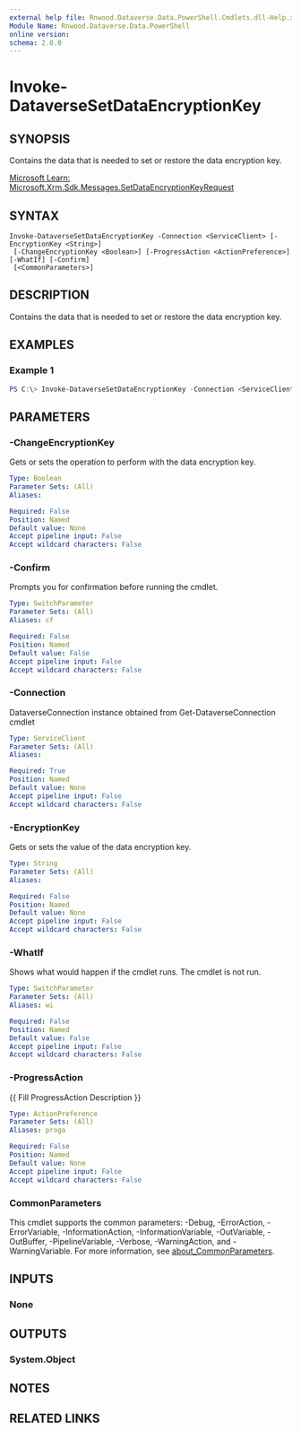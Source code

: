 ```yaml
---
external help file: Rnwood.Dataverse.Data.PowerShell.Cmdlets.dll-Help.xml
Module Name: Rnwood.Dataverse.Data.PowerShell
online version:
schema: 2.0.0
---
```


# Invoke-DataverseSetDataEncryptionKey

## SYNOPSIS
Contains the data that is needed to set or restore the data encryption key.

[Microsoft Learn: Microsoft.Xrm.Sdk.Messages.SetDataEncryptionKeyRequest](https://learn.microsoft.com/dotnet/api/Microsoft.Xrm.Sdk.Messages.SetDataEncryptionKeyRequest)

## SYNTAX

```
Invoke-DataverseSetDataEncryptionKey -Connection <ServiceClient> [-EncryptionKey <String>]
 [-ChangeEncryptionKey <Boolean>] [-ProgressAction <ActionPreference>] [-WhatIf] [-Confirm]
 [<CommonParameters>]
```

## DESCRIPTION
Contains the data that is needed to set or restore the data encryption key.

## EXAMPLES

### Example 1
```powershell
PS C:\> Invoke-DataverseSetDataEncryptionKey -Connection <ServiceClient> -EncryptionKey <String> -ChangeEncryptionKey <Boolean>
```

## PARAMETERS

### -ChangeEncryptionKey
Gets or sets the operation to perform with the data encryption key.

```yaml
Type: Boolean
Parameter Sets: (All)
Aliases:

Required: False
Position: Named
Default value: None
Accept pipeline input: False
Accept wildcard characters: False
```

### -Confirm
Prompts you for confirmation before running the cmdlet.

```yaml
Type: SwitchParameter
Parameter Sets: (All)
Aliases: cf

Required: False
Position: Named
Default value: False
Accept pipeline input: False
Accept wildcard characters: False
```

### -Connection
DataverseConnection instance obtained from Get-DataverseConnection cmdlet

```yaml
Type: ServiceClient
Parameter Sets: (All)
Aliases:

Required: True
Position: Named
Default value: None
Accept pipeline input: False
Accept wildcard characters: False
```

### -EncryptionKey
Gets or sets the value of the data encryption key.

```yaml
Type: String
Parameter Sets: (All)
Aliases:

Required: False
Position: Named
Default value: None
Accept pipeline input: False
Accept wildcard characters: False
```

### -WhatIf
Shows what would happen if the cmdlet runs. The cmdlet is not run.

```yaml
Type: SwitchParameter
Parameter Sets: (All)
Aliases: wi

Required: False
Position: Named
Default value: False
Accept pipeline input: False
Accept wildcard characters: False
```

### -ProgressAction
{{ Fill ProgressAction Description }}

```yaml
Type: ActionPreference
Parameter Sets: (All)
Aliases: proga

Required: False
Position: Named
Default value: None
Accept pipeline input: False
Accept wildcard characters: False
```

### CommonParameters
This cmdlet supports the common parameters: -Debug, -ErrorAction, -ErrorVariable, -InformationAction, -InformationVariable, -OutVariable, -OutBuffer, -PipelineVariable, -Verbose, -WarningAction, and -WarningVariable. For more information, see [about_CommonParameters](http://go.microsoft.com/fwlink/?LinkID=113216).

## INPUTS

### None
## OUTPUTS

### System.Object
## NOTES

## RELATED LINKS
